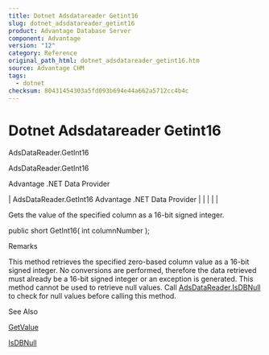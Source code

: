 ```yaml
---
title: Dotnet Adsdatareader Getint16
slug: dotnet_adsdatareader_getint16
product: Advantage Database Server
component: Advantage
version: "12"
category: Reference
original_path_html: dotnet_adsdatareader_getint16.htm
source: Advantage CHM
tags:
  - dotnet
checksum: 80431454303a5fd093b694e44a662a5712cc4b4c
---
```


# Dotnet Adsdatareader Getint16

AdsDataReader.GetInt16

AdsDataReader.GetInt16

Advantage .NET Data Provider

| AdsDataReader.GetInt16  Advantage .NET Data Provider |  |  |  |  |

Gets the value of the specified column as a 16-bit signed integer.

public short GetInt16( int columnNumber );

Remarks

This method retrieves the specified zero-based column value as a 16-bit signed integer. No conversions are performed, therefore the data retrieved must already be a 16-bit signed integer or an exception is generated. This method cannot be used to retrieve null values. Call [AdsDataReader.IsDBNull](dotnet_adsdatareader_isdbnull.md) to check for null values before calling this method.

See Also

[GetValue](dotnet_adsdatareader_getvalue.md)

[IsDBNull](dotnet_adsdatareader_isdbnull.md)
